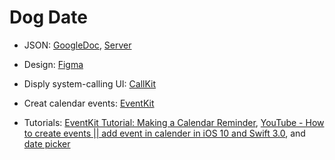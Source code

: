 
# Dog Date

- JSON: [GoogleDoc](https://docs.google.com/document/d/1st1KTA9gfx3LHRH7LxcpDsXh8kj-AfARb6zYXLUkhk8/edit), [Server](https://dogdate-api.herokuapp.com/) 
- Design: [Figma](https://www.figma.com/file/Zvg5orZacHIAAm0L2X8SofPv/Dog-Date?node-id=0%3A1)

- Disply system-calling UI: [CallKit](https://developer.apple.com/documentation/callkit)
- Creat calendar events: [EventKit](https://developer.apple.com/documentation/eventkit)

- Tutorials: [EventKit Tutorial: Making a Calendar Reminder](https://www.raywenderlich.com/2291-eventkit-tutorial-making-a-calendar-reminder), [YouTube - How to create events || add event in calender in iOS 10 and Swift 3.0](https://www.youtube.com/watch?v=sSFzcvvs4Oc), and [date picker](https://www.youtube.com/watch?v=aa-lNWUVY7g)

